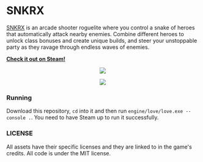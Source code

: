 # SNKRX

[SNKRX](https://store.steampowered.com/app/915310/SNKRX/) is an arcade shooter roguelite where you control a snake of heroes that automatically attack nearby enemies.
Combine different heroes to unlock class bonuses and create unique builds, and steer your unstoppable party as they ravage through endless waves of enemies.

[**Check it out on Steam!**](https://store.steampowered.com/app/915310/SNKRX/)

<p align="center">
<img src="https://i.imgur.com/xiUz3DM.gif"></img>
</p>

<p align="center">
<img src="https://i.imgur.com/rFReJEA.gif"></img>
</p>

### Running

Download this repository, `cd` into it and then run `engine/love/love.exe --console .`. You need to have Steam up to run it successfully.

### LICENSE

All assets have their specific licenses and they are linked to in the game's credits. All code is under the MIT license.
